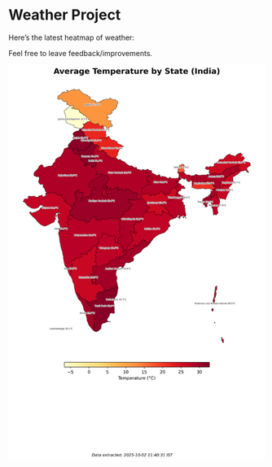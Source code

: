 # Weather Project

Here’s the latest heatmap of weather:

Feel free to leave feedback/improvements.

![India Heatmap](docs/assets/india_heatmap.png?v=DE1759)
